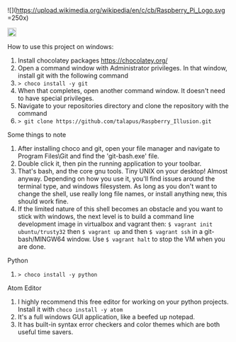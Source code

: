 ![](https://upload.wikimedia.org/wikipedia/en/c/cb/Raspberry_Pi_Logo.svg =250x)

<img src="https://upload.wikimedia.org/wikipedia/en/c/cb/Raspberry_Pi_Logo.svg" alt="Drawing" style="width: 20px;"/>

How to use this project on windows:

1. Install chocolatey packages https://chocolatey.org/
1. Open a command window with Administrator privileges. In that window, install git with the following command
1. ``> choco install -y git``
1. When that completes, open another command window. It doesn't need to have special privileges.
1. Navigate to your repositories directory and clone the repository with the command 
1. ``> git clone https://github.com/talapus/Raspberry_Illusion.git``

Some things to note

1. After installing choco and git, open your file manager and navigate to Program Files\Git and find the 'git-bash.exe' file. 
2. Double click it, then pin the running application to your toolbar. 
3. That's bash, and the core gnu tools. Tiny UNIX on your desktop! Almost anyway. Depending on how you use it, you'll find issues around the terminal type, and windows filesystem. As long as you don't want to change the shell, use really long file names, or install anything new, this should work fine. 
4. If the limited nature of this shell becomes an obstacle and you want to stick with windows, the next level is to build a command line development image in virtualbox and vagrant then: ``$ vagrant init ubuntu/trusty32`` then ``$ vagrant up`` and then ``$ vagrant ssh`` in a git-bash/MINGW64 window. Use ``$ vagrant halt`` to stop the VM when you are done. 

Python

1. ``> choco install -y python``

Atom Editor

1. I highly recommend this free editor for working on your python projects. Install it with ``choco install -y atom``
1. It's a full windows GUI application, like a beefed up notepad.
1. It has built-in syntax error checkers and color themes which are both useful time savers. 
